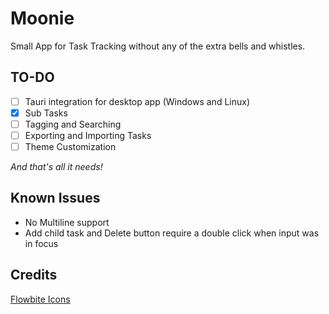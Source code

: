 # Moonie

Small App for Task Tracking without any of the extra bells and whistles.

## TO-DO

- [ ] Tauri integration for desktop app (Windows and Linux)
- [x] Sub Tasks
- [ ] Tagging and Searching
- [ ] Exporting and Importing Tasks
- [ ] Theme Customization

_And that's all it needs!_

## Known Issues

- No Multiline support
- Add child task and Delete button require a double click when input was in focus

## Credits

[Flowbite Icons](https://flowbite.com/icons/)
